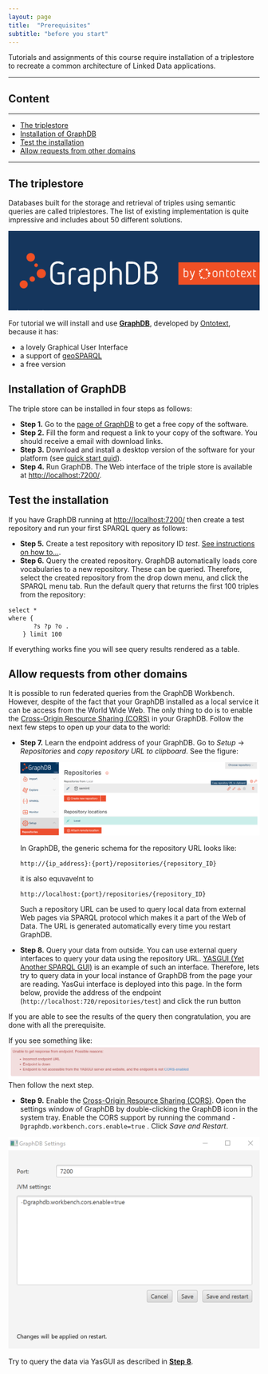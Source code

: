 ```yaml
---
layout: page
title:  "Prerequisites"
subtitle: "before you start"
---
```


<link href='https://cdn.jsdelivr.net/npm/yasgui@2.7.29/dist/yasgui.min.css' rel='stylesheet' type='text/css'/>
<script src='https://cdn.jsdelivr.net/npm/yasgui@2.7.29/dist/yasgui.min.js'></script>

Tutorials and assignments of this course require installation of a triplestore
to recreate a common architecture of Linked Data applications. 

---------------

## Content
---
- [The triplestore](#backend)
- [Installation of GraphDB](#graphdb)
- [Test the installation](#test)
- [Allow requests from other domains](#cors) 

---------------

## The triplestore <a name="backend"></a>
Databases built for the storage and retrieval of triples using semantic queries are called triplestores. 
The list of existing implementation is quite impressive and includes about 50 different solutions. 

<img src="graphdb_logo.png" alt="GraphDB">

For tutorial we will install and use **[GraphDB](https://www.ontotext.com/products/graphdb/)**, 
developed by [Ontotext](https://www.ontotext.com/), because it has: 
- a lovely Graphical User Interface
- a support of [geoSPARQL](http://graphdb.ontotext.com/documentation/free/geosparql-support.html)
- a free version

## Installation of GraphDB <a name="graphdb"></a>
The triple store can be installed in four steps as follows:

- **Step 1.** Go to the [page of GraphDB](https://www.ontotext.com/products/graphdb/) to get a free copy of the software.
- **Step 2.** Fill the form and request a link to your copy of the software. You should receive a email with download links. 
- **Step 3.** Download and install a desktop version of the software for your platform (see [quick start quid](http://graphdb.ontotext.com/documentation/8.9/free/quick-start-guide.html#run-graphdb-as-a-desktop-installation)).   
- **Step 4.** Run GraphDB. The Web interface of the triple store is available at [http://localhost:7200/](http://localhost:7200/).

## Test the installation <a name="test"></a>
If you have GraphDB running at [http://localhost:7200/](http://localhost:7200/) then create 
a test repository and run your first SPARQL query as follows:  

- **Step 5.** Create a test repository with repository ID *test*. [See instructions on how to...](http://graphdb.ontotext.com/documentation/8.9/free/quick-start-guide.html#create-a-repository).
- **Step 6.** Query the created repository. GraphDB automatically loads core vocabularies to 
a new repository. These can be queried. Therefore, select the created repository from the 
 drop down menu, and click the SPARQL menu tab. Run the default query that returns 
 the first 100 triples from the repository:
 
 ```` sparql
 select * 
 where {
      	?s ?p ?o .
     } limit 100      
````
If everything works fine you will see query results rendered as a table. 

## Allow requests from other domains <a name="cors"></a>
It is possible to run federated queries from the GraphDB Workbench. However, despite of the fact 
that your GraphDB installed as a local service it can be access from the World Wide Web. The only thing to do is to 
enable the [Cross-Origin Resource Sharing (CORS)](https://developer.mozilla.org/en-US/docs/Web/HTTP/CORS) in your GraphDB. 
Follow the next few steps to open up your data to the world:

- **Step 7.** Learn the endpoint address of your GraphDB. Go to *Setup* -> *Repositories* 
and *copy repository URL to clipboard*. See the figure:

  <img src="graphdb_endpoint_url.png" alt="copy repository URL to clipboard">
  
  In GraphDB, the generic schema for the repository URL looks 
  like:

  ```
  http://{ip_address}:{port}/repositories/{repository_ID}
  ```
  it is also equvavelnt to 
  
  
  ```
  http://localhost:{port}/repositories/{repository_ID}
  ```
  
   Such a repository URL can be used to query local data from external Web pages via SPARQL protocol
  which makes it a part of the Web of Data. The URL is generated automatically every time you restart GraphDB. 
  
- **Step 8.**<a name="step8"></a>  Query your data from outside. You can use external query interfaces to query your data using the repository URL. 
[YASGUI (Yet Another SPARQL GUI)](http://yasgui.org/) is an example of such an interface. 
Therefore, lets try to query data in your local instance of GraphDB from the page your are reading. 
YasGui interface is deployed into this page. In the form below, 
provide the address of the endpoint (`http://localhost:720/repositories/test`) and click the run button 

<div id='yasgui'></div>  
<script type="text/javascript">
    var yasgui = YASGUI(document.getElementById("yasgui"), {
        //Uncomment below to change the default endpoint
        //Note: If you've already opened the YASGUI page before, you should first clear your
        //local-storage cache before you will see the changes taking effect
        yasqe:{sparql:{endpoint:'https://localhost:7200/repositories/test'}}
    });
</script>

If you are able to see the results of the query then congratulation, you are done with all the prerequisite. 

If you see something like:
<img src="CORS_NO.png" alt="CORS_NO">
Then follow the next step. 

- **Step 9.**  Enable the [Cross-Origin Resource Sharing (CORS)](https://developer.mozilla.org/en-US/docs/Web/HTTP/CORS). 
Open the settings window of GraphDB by double-clicking the GraphDB icon in the system tray. 
Enable the CORS support by running the command `-Dgraphdb.workbench.cors.enable=true` . 
Click *Save and Restart*. 
 <img src="CORS_YES.png" alt="CORS_YES">

Try to query the data via YasGUI as described in [**Step 8**](#step8).